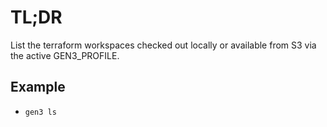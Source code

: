 # TL;DR

List the terraform workspaces checked out locally or available from S3 via the active GEN3_PROFILE.

## Example

* `gen3 ls`